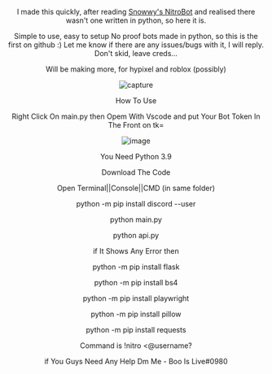 <div align="center">

I made this quickly, after reading <a href="https://github.com/Snowwy1337/Discord-Nitro-Proof-Bot">Snowwy's NitroBot</a> and realised there wasn't one written in python, so here it is.



Simple to use, easy to setup
No proof bots made in python, so this is the first on github :)
Let me know if there are any issues/bugs with it, I will reply. Don't skid, leave creds...

Will be making more, for hypixel and roblox (possibly)

![capture](https://user-images.githubusercontent.com/118915559/203586598-c3442ffd-8d59-4c2d-8201-e8efa8ed7dfa.png)








How To Use

Right Click On main.py then Opem With Vscode and put Your Bot Token In The Front on tk=

![image](https://user-images.githubusercontent.com/118915559/203588860-8b736c96-8fd2-443c-b37b-517112e6fcf0.png)




You Need Python 3.9

Download The Code

Open Terminal||Console||CMD (in same folder)

python -m pip install discord --user

python main.py

python api.py

if It Shows Any Error then 


python -m pip install flask

python -m pip install bs4

python -m pip install playwright

python -m pip install pillow

python -m pip install requests




Command is !nitro <@username? <message>

  if You Guys Need Any Help Dm Me - Boo Is Live#0980
